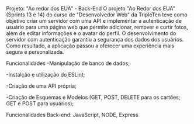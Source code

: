 Projeto: "Ao redor dos EUA" - Back-End
O projeto "Ao Redor dos EUA" (Sprints 13 e 14) do curso de "Desenvolvedor Web" da TripleTen teve como objetivo criar um servidor com uma API e implementar a autenticação de usuário para uma página web que permite adicionar, remover e curtir fotos, além de editar informações e o avatar do perfil. O desenvolvimento do servidor com autenticação garantiu a segurança dos dados dos usuários. Como resultado, a aplicação passou a oferecer uma experiência mais segura e personalizada.

Funcionalidades
-Manipulação de banco de dados;

-Instalção e utilização do ESLint;

-Criação de uma API própria;

-Criação de Esquemas e Modelos (GET, POST, DELETE para os cartões; GET e POST para usuários);

Funcionalidades
Back-end: JavaScript, NODE, Express
